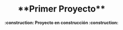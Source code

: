 <h1 align="center"> **Primer Proyecto** </h1>

<h4 align="center">
:construction: Proyecto en construcción :construction:
</h4>
